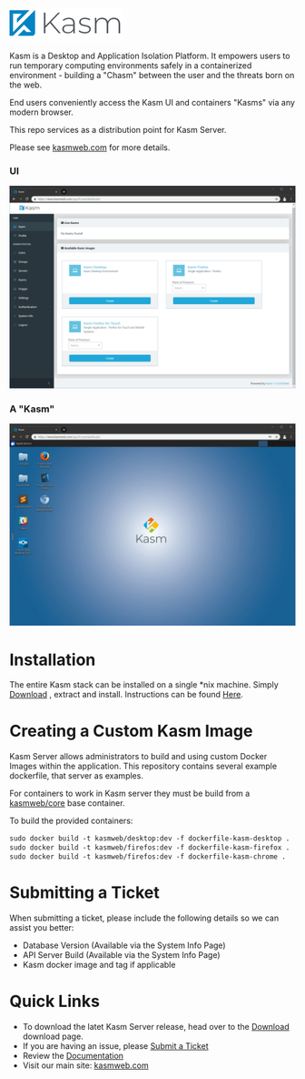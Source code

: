 ![alt text](img/kasm_logo.png  "Kasm Logo")

Kasm is a Desktop and Application Isolation Platform. It empowers users to run temporary computing environments safely in a containerized environment - building a "Chasm" between the user and the threats born on the web. 

End users conveniently access the Kasm UI and containers "Kasms" via any modern browser.

This repo services as a distribution point for Kasm Server.

Please see [kasmweb.com](https://www.kasmweb.com) for more details.


### UI
![alt text](img/kasm_dashboard.png "Kasm's UI Dashboard")

### A "Kasm"
![alt text](img/kasm_desktop.png  "A view of a Kasm")


# Installation

The entire Kasm stack can be installed on a single *nix machine. Simply [Download](https://bitbucket.org/kasmtech/kasm_release/downloads/) , extract and install.
Instructions can be found [Here](https://www.kasmweb.com/docs/latest/index.html).
 

# Creating a Custom Kasm Image

Kasm Server allows administrators to build and using custom Docker Images within the application.  This repository contains
several example dockerfile, that server as examples.

For containers to work in Kasm server they must be build from  a [kasmweb/core](https://hub.docker.com/r/kasmweb/core) base container.

To build the provided containers:


    sudo docker build -t kasmweb/desktop:dev -f dockerfile-kasm-desktop .
    sudo docker build -t kasmweb/firefos:dev -f dockerfile-kasm-firefox .
    sudo docker build -t kasmweb/firefos:dev -f dockerfile-kasm-chrome .



# Submitting a Ticket

When submitting a ticket, please include the following details so we can assist you better:

-   Database Version (Available via the System Info Page)
-   API Server Build (Available via the System Info Page)
-   Kasm docker image and tag if applicable


# Quick Links

-   To download the latet Kasm Server release, head over to the [Download](https://bitbucket.org/kasmtech/kasm_release/downloads/) download page.
-   If you are having an issue, please [Submit a Ticket](https://bitbucket.org/kasmtech/kasm_release/issues?status=new&status=open)
-   Review the [Documentation](https://www.kasmweb.com/docs/latest/index.html)
-   Visit our main site: [kasmweb.com](https://www.kasmweb.com)
